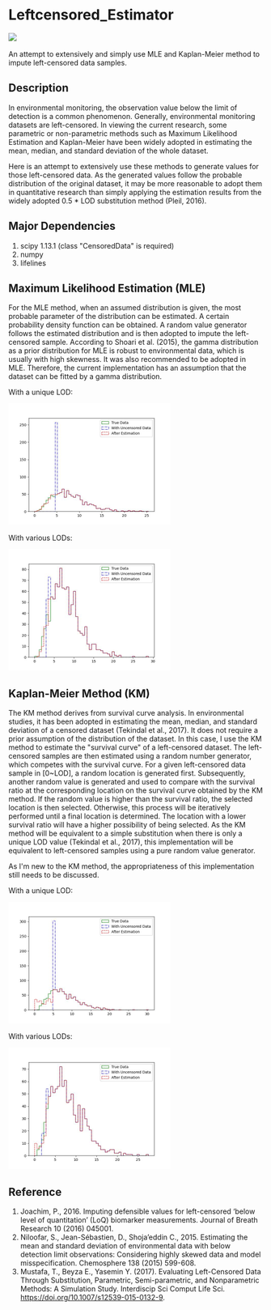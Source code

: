 # Leftcensored_Estimator
<img src="https://img.shields.io/badge/Language-Python-blue" />	

An attempt to extensively and simply use MLE and Kaplan-Meier method to impute left-censored data samples.

## Description

In environmental monitoring, the observation value below the limit of detection is a common phenomenon. Generally, environmental monitoring datasets are left-censored. In viewing the current research, some parametric or non-parametric methods such as Maximum Likelihood Estimation and Kaplan-Meier have been widely adopted in estimating the
mean, median, and standard deviation of the whole dataset. 

Here is an attempt to extensively use these methods to generate values for those left-censored data. As the generated values follow the probable distribution of the original dataset, it may be more reasonable to adopt them in quantitative research than simply applying the estimation results from the widely adopted 0.5 * LOD substitution method (Pleil, 2016).

## Major Dependencies

1. scipy 1.13.1 (class "CensoredData" is required)
2. numpy
3. lifelines

## Maximum Likelihood Estimation (MLE)

For the MLE method, when an assumed distribution is given, the most probable parameter of the distribution can be estimated. A certain probability density function can be obtained. A random value generator follows the estimated distribution and is then adopted to impute the left-censored sample. According to Shoari et al. (2015), the gamma distribution as a prior distribution for MLE is robust to environmental data, which is usually with high skewness. It was also recommended to be adopted in MLE. Therefore, the current implementation has an assumption that the dataset can be fitted by a gamma distribution.

With a unique LOD:

<img src="pics/resMLE.jpg" alt="resMLE" style="zoom:50%;" />

With various LODs:

<img src="pics/resMLE2.jpg" alt="resMLE2" style="zoom:50%;" />

## Kaplan-Meier Method (KM)

The KM method derives from survival curve analysis. In environmental studies, it has been adopted in estimating the mean, median, and standard deviation of a censored dataset (Tekindal et al., 2017). It does not require a prior assumption of the distribution of the dataset. In this case, I use the KM method to estimate the "survival curve" of a left-censored dataset. The left-censored samples are then estimated using a random number generator, which competes with the survival curve. For a given left-censored data sample in [0~LOD], a random location is generated first. Subsequently, another random value is generated and used to compare with the survival ratio at the corresponding location on the survival curve obtained by the KM method. If the random value is higher than the survival ratio, the selected location is then selected. Otherwise, this process will be iteratively performed until a final location is determined. The location with a lower survival ratio will have a higher possibility of being selected. As the KM method will be equivalent to a simple substitution when there is only a unique LOD value (Tekindal et al., 2017), this implementation will be equivalent to left-censored samples using a pure random value generator.

As I'm new to the KM method, the appropriateness of this implementation still needs to be discussed.

With a unique LOD:

<img src="pics/resKM2.jpg" alt="resKM2" style="zoom:50%;" />

With various LODs:

<img src="pics/resKM1.jpg" alt="resKM1" style="zoom:50%;" />

## Reference

1. Joachim, P., 2016. Imputing defensible values for left-censored ‘below level of quantitation’ (LoQ) biomarker measurements. Journal of Breath Research 10 (2016) 045001.
2. Niloofar, S., Jean-Sébastien, D., Shoja’eddin C., 2015.  Estimating the mean and standard deviation of environmental data with below detection limit observations: Considering highly skewed data and model misspecification. Chemosphere 138 (2015) 599-608. 
3. Mustafa, T., Beyza E., Yasemin Y. (2017). Evaluating Left-Censored Data Through Substitution, Parametric, Semi-parametric, and Nonparametric Methods: A Simulation Study. Interdiscip Sci Comput Life Sci.  https://doi.org/10.1007/s12539-015-0132-9.